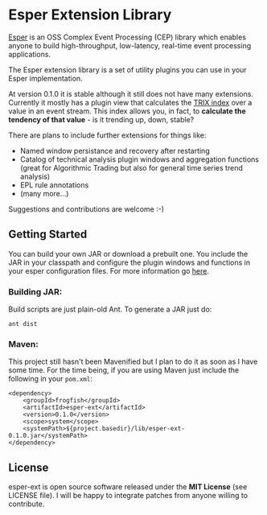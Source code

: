 # Esper Extension Library

[Esper](http://esper.codehaus.org) is an OSS Complex Event Processing (CEP) library which enables anyone to build high-throughput, low-latency, real-time event processing applications.

The Esper extension library is a set of utility plugins you can use in your Esper implementation.

At version 0.1.0 it is stable although it still does not have many extensions. Currently it mostly has a plugin view that calculates the [TRIX index](http://en.wikipedia.org/wiki/Trix_%28technical_analysis%29) over a value in an event stream. This index allows you, in fact, to **calculate the tendency of that value** - is it trending up, down, stable?

There are plans to include further extensions for things like:

* Named window persistance and recovery after restarting
* Catalog of technical analysis plugin windows and aggregation functions (great for Algorithmic Trading but also for general time series trend analysis)
* EPL rule annotations
* (many more...)

Suggestions and contributions are welcome :-)

## Getting Started

You can build your own JAR or download a prebuilt one. You include the JAR in your classpath and configure the plugin windows and functions in your esper configuration files. For more information go [here](http://esper.codehaus.org/esper-4.4.0/doc/reference/en/html/extension.html#custom-views-config).

### Building JAR:

Build scripts are just plain-old Ant. To generate a JAR just do:

    ant dist

### Maven:

This project still hasn't been Mavenified but I plan to do it as soon as I have some time. For the time being, if you are using Maven just include the following in your `pom.xml`:

    <dependency>
        <groupId>frogfish</groupId>
        <artifactId>esper-ext</artifactId>
        <version>0.1.0</version>
        <scope>system</scope>
        <systemPath>${project.basedir}/lib/esper-ext-0.1.0.jar</systemPath>
    </dependency>

## License

esper-ext is open source software released under the **MIT License** (see LICENSE file). I will be happy to integrate patches from anyone willing to contribute.
